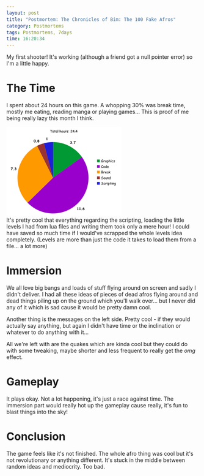 ```yaml
---
layout: post
title: "Postmortem: The Chronicles of Bim: The 100 Fake Afros"
category: Postmortems
tags: Postmortems, 7days
time: 16:20:34
---
```

My first shooter! It's working (although a friend got a null pointer error) so I'm a little happy.

# The Time

I spent about 24 hours on this game. A whopping 30% was break time, mostly me eating, reading manga or playing games... This is proof of me being really lazy this month I think. 

![](/images/games/afrograph.png)   
It's pretty cool that everything regarding the scripting, loading the little levels I had from lua files and writing them took only a mere hour! I could have saved so much time if I would've scrapped the whole levels idea completely. (Levels are more than just the code it takes to load them from a file... a lot more)

# Immersion

We all love big bangs and loads of stuff flying around on screen and sadly I didn't deliver. I had all these ideas of pieces of dead afros flying around and dead things piling up on the ground which you'll walk over... but I never did any of it which is sad cause it would be pretty damn cool.

Another thing is the messages on the left side. Pretty cool - if they would actually say anything, but again I didn't have time or the inclination or whatever to do anything with it...

All we're left with are the quakes which are kinda cool but they could do with some tweaking, maybe shorter and less frequent to really get the *omg* effect.

# Gameplay

It plays okay. Not a lot happening, it's just a race against time. The immersion part would really hot up the gameplay cause really, it's fun to blast things into the sky!

# Conclusion

The game feels like it's not finished. The whole afro thing was cool but it's not revolutionary or anything different. It's stuck in the middle between random ideas and mediocrity. Too bad.

